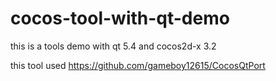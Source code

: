# cocos-tool-with-qt-demo
this is a tools demo with qt 5.4 and cocos2d-x 3.2

this tool used https://github.com/gameboy12615/CocosQtPort
